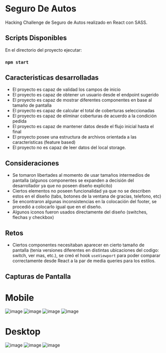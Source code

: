 # Seguro De Autos
Hacking Challenge de Seguro de Autos realizado en React con SASS.

## Scripts Disponibles

En el directorio del proyecto ejecutar:

### `npm start`

## Caracteristicas desarrolladas
- El proyecto es capaz de validad los campos de inicio
- El proyecto es capaz de obtener un usuario desde el endpoint sugerido
- El proyecto es capaz de mostrar diferentes componentes en base al tamaño de pantalla
- El proyecto es capaz de calcular el total de coberturas seleccionadas
- El proyecto es capaz de eliminar coberturas de acuerdo a la condición pedida
- El proyecto es capaz de mantener datos desde el flujo inicial hasta el final
- El proyecto posee una estructura de archivos orientada a las caracteristicas (feature based)
- El proyecto no es capaz de leer datos del local storage.

## Consideraciones
- Se tomaron libertades al momento de usar tamaños intermedios de pantalla (algunos componentes se expanden a decisión del desarrollador ya que no poseen diseño explicito)
- Ciertos elementos no poseen funcionalidad ya que no se describen estos en el diseño (tabs, botones de la ventana de gracias, telefono, etc)
- Se encontraron algunas inconsistencias en la colocación del footer, se procedió a colocarlo igual que en el diseño.
- Algunos iconos fueron usados directamente del diseño (switches, flechas y checkbox)

## Retos
- Ciertos componentes necesitaban aparecer en cierto tamaño de pantalla (tenia versiones diferentes en distintas ubicaciones del codigo: switch, ver mas, etc.), se creó el hook `useViewport` para poder comparar correctamente desde React a la par de media queries para los estilos.

## Capturas de Pantalla
# Mobile
![image](https://user-images.githubusercontent.com/16145739/202700484-003e29a8-3455-4ce3-abd9-115da649c205.png)
![image](https://user-images.githubusercontent.com/16145739/202700586-0da966d4-0469-4089-8e63-89dfa17b5db3.png)
![image](https://user-images.githubusercontent.com/16145739/202700616-5c907178-eafc-46f7-8537-973da27664f1.png)
![image](https://user-images.githubusercontent.com/16145739/202700890-a7286d03-0b66-43e7-a6b7-c1a4301691cb.png)

# Desktop
![image](https://user-images.githubusercontent.com/16145739/202701010-e3d53915-43c5-4def-b4dd-55179cf24671.png)
![image](https://user-images.githubusercontent.com/16145739/202700832-d7f2110b-775e-472e-b86f-0f17865d8159.png)
![image](https://user-images.githubusercontent.com/16145739/202700959-51bfc0ea-19c1-4d02-8917-bd2a28176d1e.png)


